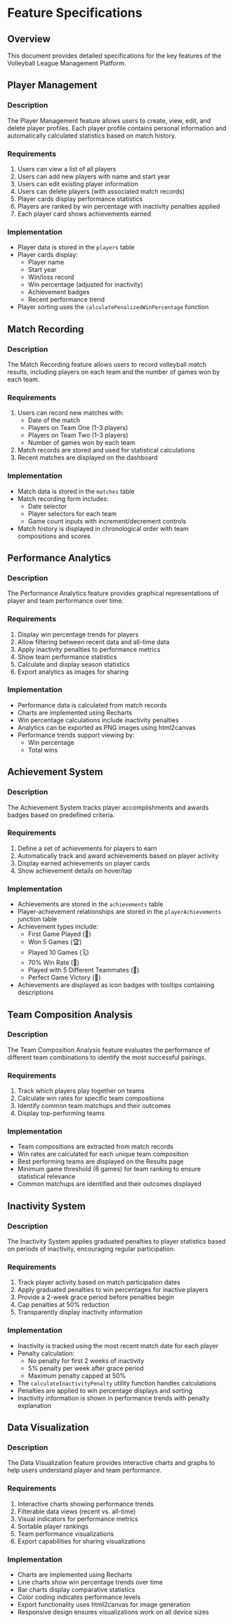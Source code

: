 # Feature Specifications

## Overview

This document provides detailed specifications for the key features of the Volleyball League Management Platform.

## Player Management

### Description

The Player Management feature allows users to create, view, edit, and delete player profiles. Each player profile contains personal information and automatically calculated statistics based on match history.

### Requirements

1. Users can view a list of all players
2. Users can add new players with name and start year
3. Users can edit existing player information
4. Users can delete players (with associated match records)
5. Player cards display performance statistics
6. Players are ranked by win percentage with inactivity penalties applied
7. Each player card shows achievements earned

### Implementation

- Player data is stored in the `players` table
- Player cards display:
  - Player name
  - Start year
  - Win/loss record
  - Win percentage (adjusted for inactivity)
  - Achievement badges
  - Recent performance trend
- Player sorting uses the `calculatePenalizedWinPercentage` function

## Match Recording

### Description

The Match Recording feature allows users to record volleyball match results, including players on each team and the number of games won by each team.

### Requirements

1. Users can record new matches with:
   - Date of the match
   - Players on Team One (1-3 players)
   - Players on Team Two (1-3 players)
   - Number of games won by each team
2. Match records are stored and used for statistical calculations
3. Recent matches are displayed on the dashboard

### Implementation

- Match data is stored in the `matches` table
- Match recording form includes:
  - Date selector
  - Player selectors for each team
  - Game count inputs with increment/decrement controls
- Match history is displayed in chronological order with team compositions and scores

## Performance Analytics

### Description

The Performance Analytics feature provides graphical representations of player and team performance over time.

### Requirements

1. Display win percentage trends for players
2. Allow filtering between recent data and all-time data
3. Apply inactivity penalties to performance metrics
4. Show team performance statistics
5. Calculate and display season statistics
6. Export analytics as images for sharing

### Implementation

- Performance data is calculated from match records
- Charts are implemented using Recharts
- Win percentage calculations include inactivity penalties
- Analytics can be exported as PNG images using html2canvas
- Performance trends support viewing by:
  - Win percentage
  - Total wins

## Achievement System

### Description

The Achievement System tracks player accomplishments and awards badges based on predefined criteria.

### Requirements

1. Define a set of achievements for players to earn
2. Automatically track and award achievements based on player activity
3. Display earned achievements on player cards
4. Show achievement details on hover/tap

### Implementation

- Achievements are stored in the `achievements` table
- Player-achievement relationships are stored in the `playerAchievements` junction table
- Achievement types include:
  - First Game Played (🏐)
  - Won 5 Games (🏆)
  - Played 10 Games (🗓️)
  - 70% Win Rate (🎯)
  - Played with 5 Different Teammates (👥)
  - Perfect Game Victory (👑)
- Achievements are displayed as icon badges with tooltips containing descriptions

## Team Composition Analysis

### Description

The Team Composition Analysis feature evaluates the performance of different team combinations to identify the most successful pairings.

### Requirements

1. Track which players play together on teams
2. Calculate win rates for specific team compositions
3. Identify common team matchups and their outcomes
4. Display top-performing teams

### Implementation

- Team compositions are extracted from match records
- Win rates are calculated for each unique team composition
- Best performing teams are displayed on the Results page
- Minimum game threshold (6 games) for team ranking to ensure statistical relevance
- Common matchups are identified and their outcomes displayed

## Inactivity System

### Description

The Inactivity System applies graduated penalties to player statistics based on periods of inactivity, encouraging regular participation.

### Requirements

1. Track player activity based on match participation dates
2. Apply graduated penalties to win percentages for inactive players
3. Provide a 2-week grace period before penalties begin
4. Cap penalties at 50% reduction
5. Transparently display inactivity information

### Implementation

- Inactivity is tracked using the most recent match date for each player
- Penalty calculation:
  - No penalty for first 2 weeks of inactivity
  - 5% penalty per week after grace period
  - Maximum penalty capped at 50%
- The `calculateInactivityPenalty` utility function handles calculations
- Penalties are applied to win percentage displays and sorting
- Inactivity information is shown in performance trends with penalty explanation

## Data Visualization

### Description

The Data Visualization feature provides interactive charts and graphs to help users understand player and team performance.

### Requirements

1. Interactive charts showing performance trends
2. Filterable data views (recent vs. all-time)
3. Visual indicators for performance metrics
4. Sortable player rankings
5. Team performance visualizations
6. Export capabilities for sharing visualizations

### Implementation

- Charts are implemented using Recharts
- Line charts show win percentage trends over time
- Bar charts display comparative statistics
- Color coding indicates performance levels
- Export functionality uses html2canvas for image generation
- Responsive design ensures visualizations work on all device sizes
